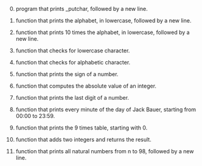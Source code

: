 0. program that prints _putchar, followed by a new line.

1. function that prints the alphabet, in lowercase, followed by a new line.

2. function that prints 10 times the alphabet, in lowercase, followed by a new line.

3. function that checks for lowercase character.

4. function that checks for alphabetic character.

5. function that prints the sign of a number.

6. function that computes the absolute value of an integer.

7. function that prints the last digit of a number.

8. function that prints every minute of the day of Jack Bauer, starting from 00:00 to 23:59.

9. function that prints the 9 times table, starting with 0.

10. function that adds two integers and returns the result.

11. function that prints all natural numbers from n to 98, followed by a new line.

